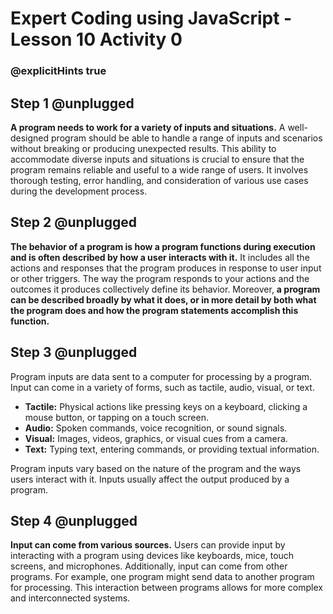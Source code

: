 # Expert Coding using JavaScript - Lesson 10 Activity 0
### @explicitHints true

## Step 1 @unplugged

**A program needs to work for a variety of inputs and situations.** A well-designed program should be able to handle a range of inputs and scenarios without breaking or producing unexpected results. This ability to accommodate diverse inputs and situations is crucial to ensure that the program remains reliable and useful to a wide range of users. It involves thorough testing, error handling, and consideration of various use cases during the development process.

## Step 2 @unplugged

**The behavior of a program is how a program functions during execution and is often described by how a user interacts with it.**
It includes all the actions and responses that the program produces in response to user input or other triggers. The way the program responds to your actions and the outcomes it produces collectively define its behavior.
Moreover, **a program can be described broadly by what it does, or in more detail by both what the program does and how the program statements accomplish this function.**

## Step 3 @unplugged

Program inputs are data sent to a computer for processing by a program. Input can come in a variety of forms, such as tactile, audio, visual, or text.

-   **Tactile:** Physical actions like pressing keys on a keyboard, clicking a mouse button, or tapping on a touch screen.
-   **Audio:** Spoken commands, voice recognition, or sound signals.
-   **Visual:** Images, videos, graphics, or visual cues from a camera.
-   **Text:** Typing text, entering commands, or providing textual information.

Program inputs vary based on the nature of the program and the ways users interact with it. 
Inputs usually affect the output produced by a program.

## Step 4 @unplugged

**Input can come from various sources.** Users can provide input by interacting with a program using devices like keyboards, mice, touch screens, and microphones. 
Additionally, input can come from other programs. For example, one program might send data to another program for processing. 
This interaction between programs allows for more complex and interconnected systems.